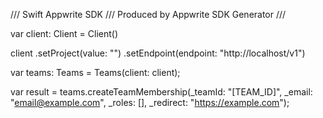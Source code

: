 /// Swift Appwrite SDK
/// Produced by Appwrite SDK Generator
///


var client: Client = Client()

client
    .setProject(value: "")
    .setEndpoint(endpoint: "http://localhost/v1")

var teams: Teams =  Teams(client: client);

var result = teams.createTeamMembership(_teamId: "[TEAM_ID]", _email: "email@example.com", _roles: [], _redirect: "https://example.com");
